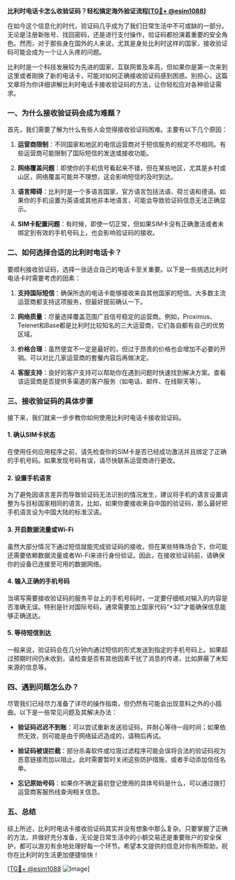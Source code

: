 **比利时电话卡怎么收验证码？轻松搞定海外验证流程[[TG💪+ @esim1088](https://t.me/s/esim1088)]**

在如今这个信息化的时代，验证码几乎成为了我们日常生活中不可或缺的一部分。无论是注册新账号、找回密码，还是进行支付操作，验证码都扮演着重要的安全角色。然而，对于那些身在国外的人来说，尤其是身处比利时这样的国家，接收验证码可能会成为一个让人头疼的问题。

比利时是一个科技发展较为先进的国家，互联网普及率高，但如果你是第一次来到这里或者刚换了新的电话卡，可能对如何正确接收验证码感到困惑。别担心，这篇文章将为你详细讲解比利时电话卡接收验证码的方法，让你轻松应对各种验证需求。

### **一、为什么接收验证码会成为难题？**

首先，我们需要了解为什么有些人会觉得接收验证码困难。主要有以下几个原因：

1. **运营商限制**：不同国家和地区的电信运营商对于短信服务的规定不尽相同。有些运营商可能限制了国际短信的发送或接收功能。
   
2. **网络覆盖问题**：即使你的手机信号看起来不错，但在某些地区，尤其是乡村或山区，网络覆盖可能并不理想，这会影响短信的及时到达。

3. **语言障碍**：比利时是一个多语言国家，官方语言包括法语、荷兰语和德语。如果你的手机设置为英语或其他非本地语言，可能会导致验证码信息无法正确显示。

4. **SIM卡配置问题**：有时候，即使一切正常，但如果SIM卡没有正确激活或者未绑定到有效的手机号码上，也会影响验证码的接收。

### **二、如何选择合适的比利时电话卡？**

要顺利接收验证码，选择一张适合自己的电话卡至关重要。以下是一些挑选比利时电话卡时需要考虑的因素：

1. **支持国际短信**：确保所选的电话卡能够接收来自其他国家的短信。大多数主流运营商都支持这项服务，但最好提前确认一下。

2. **网络质量**：尽量选择覆盖范围广且信号稳定的运营商。例如，Proximus、Telenet和Base都是比利时比较知名的三大运营商，它们各自都有自己的优势区域。

3. **价格合理**：虽然便宜不一定是最好的，但过于昂贵的价格也会增加不必要的开销。可以对比几家运营商的套餐内容后再做决定。

4. **客服支持**：良好的客户支持可以帮助你在遇到问题时快速找到解决方案。查看该运营商是否提供多渠道的客户服务（如电话、邮件、在线聊天等）。

### **三、接收验证码的具体步骤**

接下来，我们就来一步步教你如何使用比利时电话卡接收验证码。

#### **1. 确认SIM卡状态**
在使用任何应用程序之前，请先检查你的SIM卡是否已经成功激活并且绑定了正确的手机号码。如果发现号码有误，请尽快联系运营商进行更改。

#### **2. 设置手机语言**
为了避免因语言差异而导致验证码无法识别的情况发生，建议将手机的语言设置调整为与目标国家相同的语言。比如，如果你要接收来自中国的验证码，那么最好把手机语言设为中国大陆的标准汉语。

#### **3. 开启数据流量或Wi-Fi**
虽然大部分情况下通过短信就能完成验证码的接收，但在某些特殊场合下，你可能还需要依赖数据流量或者Wi-Fi来进行身份验证。因此，在接收验证码前，请确保你的设备已连接至可用的数据网络。

#### **4. 输入正确的手机号码**
当填写需要接收验证码的服务平台上的手机号码时，一定要仔细核对输入的内容是否准确无误。特别是针对国际号码，通常需要加上国家代码“+32”才能确保信息能够正确送达。

#### **5. 等待短信到达**
一般来说，验证码会在几分钟内通过短信的形式发送到指定的手机号码上。如果超过预期时间仍未收到，请检查是否有其他因素干扰了消息的传递，比如屏蔽了未知来源的信息等。

### **四、遇到问题怎么办？**

尽管我们已经尽力准备了详尽的操作指南，但仍然有可能会出现意料之外的小插曲。以下是一些常见问题及其解决办法：

- **验证码迟迟不到账**：可以尝试重新发送验证码，并耐心等待一段时间；如果依然无效，则可能是由于网络延迟造成的，请稍后再试。
  
- **验证码被误拦截**：部分杀毒软件或垃圾过滤程序可能会误将合法的验证码视为恶意链接而加以阻止。此时需要暂时关闭这些防护措施，或者手动添加信任名单。

- **忘记原始号码**：如果你不确定最初登记使用的具体号码是什么，可以通过拨打运营商客服热线查询相关信息。

### **五、总结**

综上所述，比利时电话卡接收验证码其实并没有想象中那么复杂。只要掌握了正确的方法，并做好充分准备，无论是日常生活中的小额交易还是重要账户的安全保护，都可以游刃有余地处理好每一个环节。希望本文提供的信息对你有所帮助，祝你在比利时的生活更加便捷愉快！

[[TG💪+ @esim1088](https://t.me/s/esim1088) ![Image](https://i.postimg.cc/4NQfJmqS/Snipaste-2025-05-13-00-14-12.png)]